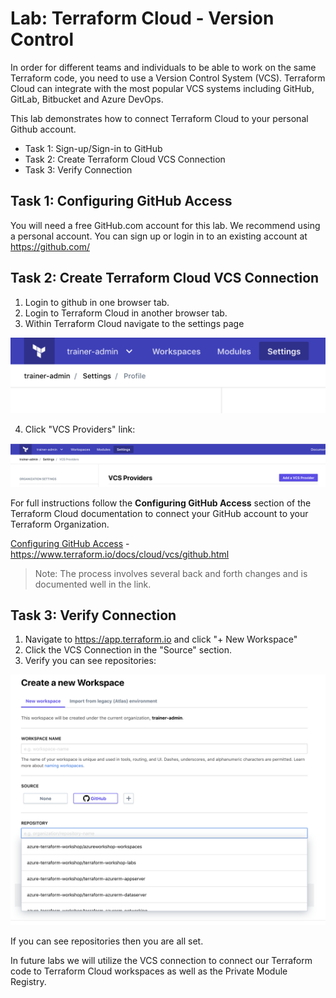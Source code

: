 # Lab: Terraform Cloud - Version Control

In order for different teams and individuals to be able to work on the same Terraform code, you need to use a Version Control System (VCS). Terraform Cloud can integrate with the most popular VCS systems including GitHub, GitLab, Bitbucket and Azure DevOps.

This lab demonstrates how to connect Terraform Cloud to your personal Github account.

- Task 1: Sign-up/Sign-in to GitHub
- Task 2: Create Terraform Cloud VCS Connection
- Task 3: Verify Connection

## Task 1: Configuring GitHub Access

You will need a free GitHub.com account for this lab. We recommend using a personal account. You can sign up or login in to an existing account at https://github.com/

## Task 2: Create Terraform Cloud VCS Connection

1. Login to github in one browser tab.
2. Login to Terraform Cloud in another browser tab.
3. Within Terraform Cloud navigate to the settings page

![](img/tfe-settings.png)

4. Click "VCS Providers" link:

![](img/tfe-settings-vcs.png)

For full instructions follow the **Configuring GitHub Access** section of the Terraform Cloud documentation to connect your GitHub account to your Terraform Organization.

[Configuring GitHub Access](https://www.terraform.io/docs/cloud/vcs/github.html) - https://www.terraform.io/docs/cloud/vcs/github.html

> Note: The process involves several back and forth changes and is documented well in the link.

## Task 3: Verify Connection

1. Navigate to <https://app.terraform.io> and click "+ New Workspace"
2. Click the VCS Connection in the "Source" section.
3. Verify you can see repositories:

![](img/tfe-vcs-verify.png)

If you can see repositories then you are all set.

In future labs we will utilize the VCS connection to connect our Terraform code to Terraform Cloud workspaces as well as the Private Module Registry.
